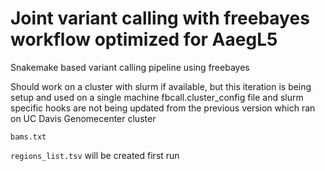 # Joint variant calling with freebayes workflow optimized for AaegL5

Snakemake based variant calling pipeline using freebayes

Should work on a cluster with slurm if available, but this iteration is being setup and used on a single machine
fbcall.cluster_config file and slurm specific hooks are not being updated from the previous version which ran on UC Davis Genomecenter cluster



`bams.txt`


`regions_list.tsv`
will be created first run

